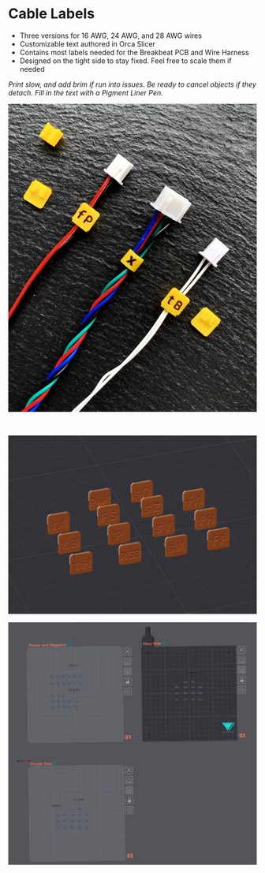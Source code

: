# Cable Labels

- Three versions for 16 AWG, 24 AWG, and 28 AWG wires
- Customizable text authored in Orca Slicer
- Contains most labels needed for the Breakbeat PCB and Wire Harness
- Designed on the tight side to stay fixed. Feel free to scale them if needed

*Print slow, and add brim if run into issues.  Be ready to cancel objects if they detach.
Fill in the text with a Pigment Liner Pen.*

![Preview](labels.png)

<br>

![Preview](slice.png)

![Preview](plate.png)
